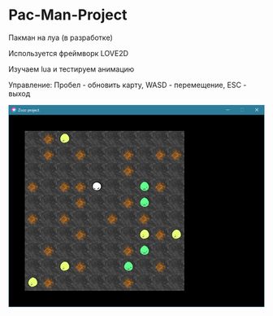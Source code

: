 # Pac-Man-Project
Пакман на луа (в разработке)

Используется фреймворк LOVE2D

Изучаем lua и тестируем анимацию

Управление: Пробел - обновить карту, WASD - перемещение, ESC - выход

![GitHub Logo](/logo.png)
